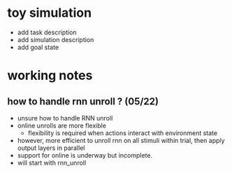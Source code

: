 # toy simulation 
- add task description
- add simulation description
- add goal state

# working notes

## how to handle rnn unroll ? (05/22)
- unsure how to handle RNN unroll
- online unrolls are more flexible
  - flexibility is required when actions interact with environment state
- however, more efficient to unroll rnn on all stimuli within trial, then apply output layers in parallel
- support for online is underway but incomplete.
- will start with rnn_unroll